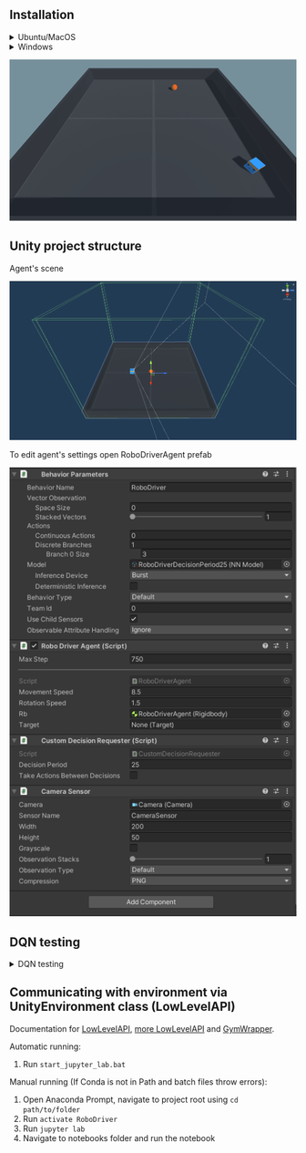 ## Installation
<details>
  <summary>Ubuntu/MacOS</summary>
  
  1. Dowland Unity Hub from [this link](https://unity3d.com/ru/get-unity/download)
  2. Dowland Unity Engine 2020.3.25f1 from [this link](https://unity3d.com/get-unity/download/archive) with UnityHub
  3. In terminal:
  ```
  git clone https://github.com/Laggg/rl-robotics
  cd rl-robotics/unity_env/v2
  python -m venv unity_venv
  source unity_venv/bin/activate
  pip install --upgrade pip
  pip install mlagents
  pip install matplotlib
  pip install jupyterlab
  ```
  4. start jupyter notebook in unity_venv and run first 2 blocks in file **rl-robotics/unity_env/v2/Notebooks/test.ipynb**
  5. In jupyter you can see agent's observations:
  
  ![runs](./Images/RoboDriverAgentPerspective.gif)
</details>

<details>
  <summary>Windows</summary>
    1. Clone the project using a version control system of your choice.
    2. Download and install the [Anaconda](https://www.anaconda.com/products/individual). It is important to select `Just Me` in `Install for:` step and add Anaconda to the path to allow you to use the included batch files.
    3. Open `Anaconda Navigator` once to finish up the installation. Just close it when it finishes loading.

    Automatic installation using batch file:

    4. Run `Install.bat`

    Manual installation (If Conda is not in Path and batch files throw errors):

    4. Open Anaconda Prompt, navigate to project root using `cd path_to_folder`
    5. Run `conda create -n RoboDriver python=3.7`
    6. Run `activate RoboDriver`
    5. Run `pip install mlagents`
    6. Run `pip install matplotlib`
    7. Run `pip install jupyterlab`
</details>


![runs](./Images/RoboDriverTop.gif)

## Unity project structure

Agent's scene

![runs](./Images/agent_environment.png)

To edit agent's settings open RoboDriverAgent prefab

![runs](./Images/agent_settings.png)


## DQN testing
<details>
  <summary>DQN testing</summary>

    Agent's observations:

    ![runs](./Images/RoboDriverAgentPerspective.gif)

    Training process of an agent which takes 2 decisions per second

    ![runs](./Images/RoboDriver.png)

    Training process of an agent which takes 25 decisions per second

    ![runs](./Images/agentDecisionPeriod2.png)

</details>

## Communicating with environment via UnityEnvironment class (LowLevelAPI)

Documentation for [LowLevelAPI](https://github.com/CubeMD/ml-agents/blob/master/docs/Python-API.md), [more LowLevelAPI](https://github.com/CubeMD/ml-agents/blob/master/docs/Python-API-Documentation.md) and [GymWrapper](https://github.com/CubeMD/ml-agents/blob/master/gym-unity/README.md).

Automatic running:
1. Run `start_jupyter_lab.bat`

Manual running (If Conda is not in Path and batch files throw errors):

1. Open Anaconda Prompt, navigate to project root using `cd path/to/folder`
2. Run `activate RoboDriver`
3. Run `jupyter lab`
4. Navigate to notebooks folder and run the notebook



